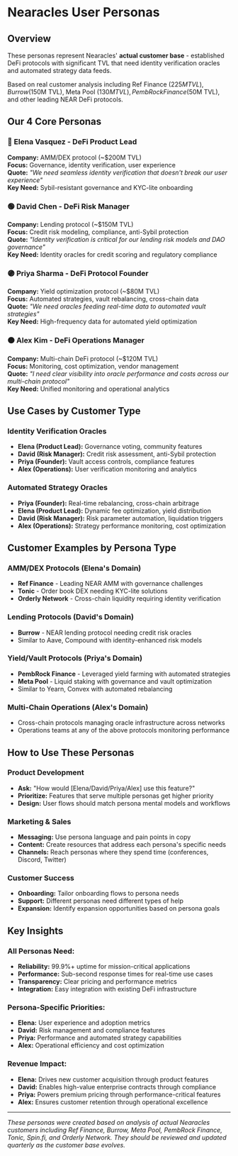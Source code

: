 # Nearacles User Personas

## Overview

These personas represent Nearacles' **actual customer base** - established DeFi protocols with significant TVL that need identity verification oracles and automated strategy data feeds.

Based on real customer analysis including Ref Finance ($225M TVL), Burrow ($150M TVL), Meta Pool ($130M TVL), PembRock Finance ($50M TVL), and other leading NEAR DeFi protocols.

## Our 4 Core Personas

### 🔵 Elena Vasquez - DeFi Product Lead
**Company:** AMM/DEX protocol (~$200M TVL)  
**Focus:** Governance, identity verification, user experience  
**Quote:** *"We need seamless identity verification that doesn't break our user experience"*  
**Key Need:** Sybil-resistant governance and KYC-lite onboarding

### 🟢 David Chen - DeFi Risk Manager  
**Company:** Lending protocol (~$150M TVL)  
**Focus:** Credit risk modeling, compliance, anti-Sybil protection  
**Quote:** *"Identity verification is critical for our lending risk models and DAO governance"*  
**Key Need:** Identity oracles for credit scoring and regulatory compliance

### 🟣 Priya Sharma - DeFi Protocol Founder
**Company:** Yield optimization protocol (~$80M TVL)  
**Focus:** Automated strategies, vault rebalancing, cross-chain data  
**Quote:** *"We need oracles feeding real-time data to automated vault strategies"*  
**Key Need:** High-frequency data for automated yield optimization

### 🟠 Alex Kim - DeFi Operations Manager
**Company:** Multi-chain DeFi protocol (~$120M TVL)  
**Focus:** Monitoring, cost optimization, vendor management  
**Quote:** *"I need clear visibility into oracle performance and costs across our multi-chain protocol"*  
**Key Need:** Unified monitoring and operational analytics

## Use Cases by Customer Type

### Identity Verification Oracles
- **Elena (Product Lead):** Governance voting, community features
- **David (Risk Manager):** Credit risk assessment, anti-Sybil protection
- **Priya (Founder):** Vault access controls, compliance features  
- **Alex (Operations):** User verification monitoring and analytics

### Automated Strategy Oracles
- **Priya (Founder):** Real-time rebalancing, cross-chain arbitrage
- **Elena (Product Lead):** Dynamic fee optimization, yield distribution
- **David (Risk Manager):** Risk parameter automation, liquidation triggers
- **Alex (Operations):** Strategy performance monitoring, cost optimization

## Customer Examples by Persona Type

### AMM/DEX Protocols (Elena's Domain)
- **Ref Finance** - Leading NEAR AMM with governance challenges
- **Tonic** - Order book DEX needing KYC-lite solutions
- **Orderly Network** - Cross-chain liquidity requiring identity verification

### Lending Protocols (David's Domain)  
- **Burrow** - NEAR lending protocol needing credit risk oracles
- Similar to Aave, Compound with identity-enhanced risk models

### Yield/Vault Protocols (Priya's Domain)
- **PembRock Finance** - Leveraged yield farming with automated strategies
- **Meta Pool** - Liquid staking with governance and vault optimization
- Similar to Yearn, Convex with automated rebalancing

### Multi-Chain Operations (Alex's Domain)
- Cross-chain protocols managing oracle infrastructure across networks
- Operations teams at any of the above protocols monitoring performance

## How to Use These Personas

### Product Development
- **Ask:** "How would [Elena/David/Priya/Alex] use this feature?"
- **Prioritize:** Features that serve multiple personas get higher priority
- **Design:** User flows should match persona mental models and workflows

### Marketing & Sales
- **Messaging:** Use persona language and pain points in copy
- **Content:** Create resources that address each persona's specific needs
- **Channels:** Reach personas where they spend time (conferences, Discord, Twitter)

### Customer Success
- **Onboarding:** Tailor onboarding flows to persona needs
- **Support:** Different personas need different types of help
- **Expansion:** Identify expansion opportunities based on persona goals

## Key Insights

### All Personas Need:
- **Reliability:** 99.9%+ uptime for mission-critical applications
- **Performance:** Sub-second response times for real-time use cases
- **Transparency:** Clear pricing and performance metrics
- **Integration:** Easy integration with existing DeFi infrastructure

### Persona-Specific Priorities:
- **Elena:** User experience and adoption metrics
- **David:** Risk management and compliance features  
- **Priya:** Performance and automated strategy capabilities
- **Alex:** Operational efficiency and cost optimization

### Revenue Impact:
- **Elena:** Drives new customer acquisition through product features
- **David:** Enables high-value enterprise contracts through compliance
- **Priya:** Powers premium pricing through performance-critical features
- **Alex:** Ensures customer retention through operational excellence

---

*These personas were created based on analysis of actual Nearacles customers including Ref Finance, Burrow, Meta Pool, PembRock Finance, Tonic, Spin.fi, and Orderly Network. They should be reviewed and updated quarterly as the customer base evolves.*